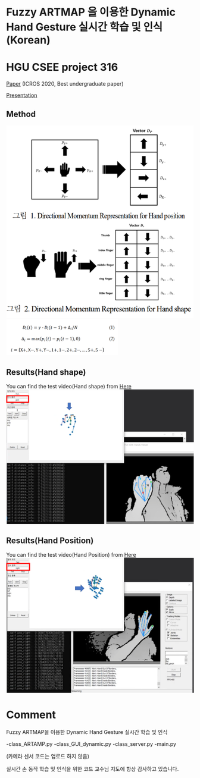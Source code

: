 # Fuzzy ARTMAP 을 이용한  Dynamic Hand Gesture 실시간 학습 및 인식(Korean)
# HGU CSEE project 316
[Paper](https://github.com/rlgnswk/project_316/blob/master/Paper/(Korean)Fuzzy%20ARTMAP%EC%9D%84_%EC%9D%B4%EC%9A%A9%ED%95%9C_Dynamic_Hand_Gesture_%EC%8B%A4%EC%8B%9C%EA%B0%84_%ED%95%99%EC%8A%B5_%EB%B0%8F_%EC%9D%B8%EC%8B%9D.pdf) (ICROS 2020, Best undergraduate paper)

[Presentation](https://www.youtube.com/watch?v=3Ba6yfdvaHw)

## Method

<p float="left">
  <img src="./figs/figures.png" width="600" />
  <img src="./figs/equation.png" width="300" /> 
</p>

## Results(Hand shape)
You can find the test video(Hand shape) from [Here](https://www.youtube.com/watch?v=H2nVC2lFWjI)
![hand_shape](./figs/hand_shape.png)

## Results(Hand Position)
You can find the test video(Hand Position) from [Here](https://www.youtube.com/watch?v=nz32D1FPceo)
![hand_position](./figs/hand_position.png)



# Comment

Fuzzy ARTMAP을 이용한 Dynamic Hand Gesture 실시간 학습 및 인식

-class_ARTAMP.py
-class_GUI_dynamic.py
-class_server.py
-main.py

(카메라 센서 코드는 업로드 하지 않음)

실시간 손 동작 학습 및 인식을 위한 코드
교수님 지도에 항상 감사하고 있습니다.
